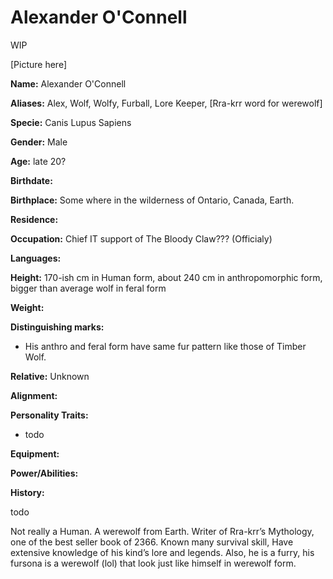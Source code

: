 Alexander O'Connell
===================

WIP

[Picture here]

**Name:** Alexander O'Connell

**Aliases:** Alex, Wolf, Wolfy, Furball, Lore Keeper, [Rra-krr word for werewolf]

**Specie:** Canis Lupus Sapiens

**Gender:** Male

**Age:** late 20?

**Birthdate:** 

**Birthplace:** Some where in the wilderness of Ontario, Canada, Earth.

**Residence:** 

**Occupation:** Chief IT support of The Bloody Claw??? (Officialy)

**Languages:** 

**Height:** 170-ish cm in Human form, about 240 cm in anthropomorphic form, bigger than average wolf in feral form

**Weight:** 

**Distinguishing marks:**

- His anthro and feral form have same fur pattern like those of Timber Wolf.

**Relative:** Unknown

**Alignment:** 

**Personality Traits:**

- todo

**Equipment:**

**Power/Abilities:**

**History:**

todo

Not really a Human. A werewolf from Earth. Writer of Rra-krr’s Mythology, one of the best seller book of 2366.
Known many survival skill, Have extensive knowledge of his kind’s lore and legends. Also, he is a furry, his fursona is a werewolf (lol) that look just like himself in werewolf form.
